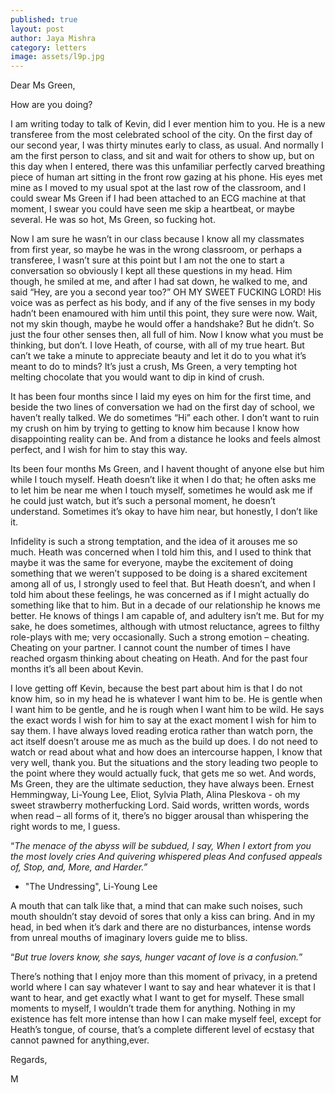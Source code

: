 ```yaml
---
published: true
layout: post
author: Jaya Mishra
category: letters
image: assets/l9p.jpg
---
```

Dear Ms Green,

How are you doing?

I am writing today to talk of Kevin, did I ever mention him to you. 
He is a new transferee from the most celebrated school of the city. On the first day of our second year, I was thirty minutes early to class, as usual. And normally I am the first person to class, and sit and wait for others to show up, but on this day when I entered, there was this unfamiliar perfectly carved breathing piece of human art sitting in the front row gazing at his phone. His eyes met mine as I moved to my usual spot at the last row of the classroom, and I could swear Ms Green if I had been attached to an ECG machine at that moment, I swear you could have seen me skip a heartbeat, or maybe several. He was so hot, Ms Green, so fucking hot.

Now I am sure he wasn’t in our class because I know all my classmates from first year, so maybe he was in the wrong classroom, or perhaps a transferee, I wasn’t sure at this point but I am not the one to start a conversation so obviously I kept all these questions in my head. Him though, he smiled at me, and after I had sat down, he walked to me, and said “Hey, are you a second year too?” OH MY SWEET FUCKING LORD! His voice was as perfect as his body, and if any of the five senses in my body hadn’t been enamoured with him until this point, they sure were now. Wait, not my skin though, maybe he would offer a handshake? But he didn’t. So just the four other senses then, all full of him. Now I know what you must be thinking, but don’t. I love Heath, of course, with all of my true heart. But can’t we take a minute to appreciate beauty and let it do to you what it’s meant to do to minds? It’s just a crush, Ms Green, a very tempting hot melting chocolate that you would want to dip in kind of crush.

It has been four months since I laid my eyes on him for the first time, and beside the two lines of conversation we had on the first day of school, we haven’t really talked. We do sometimes “Hi” each other. I don’t want to ruin my crush on him by trying to getting to know him because I know how disappointing reality can be. And from a distance he looks and feels almost perfect, and I wish for him to stay this way.

Its been four months Ms Green, and I havent thought of anyone else but him while I touch myself. Heath doesn’t like it when I do that; he often asks me to let him be near me when I touch myself, sometimes he would ask me if he could just watch, but it’s such a personal moment, he doesn’t understand. Sometimes it’s okay to have him near, but honestly, I don’t like it. 

Infidelity is such a strong temptation, and the idea of it arouses me so much. Heath was concerned when I told him this, and I used to think that maybe it was the same for everyone, maybe the excitement of doing something that we weren’t supposed to be doing is a shared excitement among all of us, I strongly used to feel that. But Heath doesn’t, and when I told him about these feelings, he was concerned as if I might actually do something like that to him. But in a decade of our relationship he knows me better. He knows of things I am capable of, and adultery isn’t me. But for my sake, he does sometimes, although with utmost reluctance, agrees to filthy role-plays with me; very occasionally. Such a strong emotion – cheating. Cheating on your partner. I cannot count the number of times I have reached orgasm thinking about cheating on Heath. And for the past four months it’s all been about Kevin. 

I love getting off Kevin, because the best part about him is that I do not know him, so in my head he is whatever I want him to be. He is gentle when I want him to be gentle, and he is rough when I want him to be wild. He says the exact words I wish for him to say at the exact moment I wish for him to say them. I have always loved reading erotica rather than watch porn, the act itself doesn’t arouse me as much as the build up does. I do not need to watch or read about what and how does an intercourse happen, I know that very well, thank you. But the situations and the story leading two people to the point where they would actually fuck, that gets me so wet. And words, Ms Green, they are the ultimate seduction, they have always been. Ernest Hemmingway, Li-Young Lee, Eliot, Sylvia Plath, Alina Pleskova - oh my sweet strawberry motherfucking Lord. Said words, written words, words when read – all forms of it, there’s no bigger arousal than whispering the right words to me, I guess. 

“_The menace of the abyss will be subdued, I say,
When I extort from you the most lovely cries
And quivering whispered pleas
And confused appeals of, Stop, and, More, and Harder.”_
- "The Undressing", Li-Young Lee

A mouth that can talk like that, a mind that can make such noises, such mouth shouldn’t stay devoid of sores that only a kiss can bring. And in my head, in bed when it’s dark and there are no disturbances, intense words from unreal mouths of imaginary lovers guide me to bliss. 

“_But true lovers know, she says, hunger vacant of love is a confusion._”


There’s nothing that I enjoy more than this moment of privacy, in a pretend world where I can say whatever I want to say and hear whatever it is that I want to hear, and get exactly what I want to get for myself. These small moments to myself, I wouldn’t trade them for anything. Nothing in my existence has felt more intense than how I can make myself feel, except for Heath’s tongue, of course, that’s  a complete different level of ecstasy that cannot pawned for anything,ever.

Regards,

M
